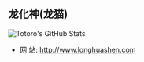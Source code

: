 ## 龙化神(龙猫)

![Totoro's GitHub Stats]([https://github-readme-stats.vercel.app/api?username=taojintianxia&hide_border=true&show_icons=true&include_all_commits=true&count_private=true&theme=buefy](https://github-readme-stats.vercel.app/api?username=huashen&hide_border=true&show_icons=true&include_all_commits=true&count_private=true&theme=buefy))

- 网   站: http://www.longhuashen.com
